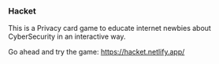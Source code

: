 ### Hacket
This is a Privacy card game to educate internet newbies about CyberSecurity in an interactive way.

Go ahead and try the game: https://hacket.netlify.app/
